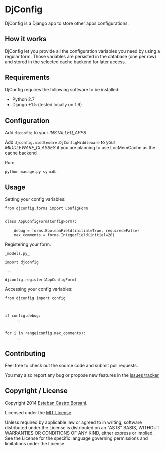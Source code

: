 # DjConfig

DjConfig is a Django app to store other apps configurations.

## How it works

DjConfig let you provide all the configuration variables you need by using a regular form.
Those variables are persisted in the database (one per row) and stored in the selected cache backend for later access.


## Requirements

DjConfig requires the following software to be installed:

* Python 2.7
* Django +1.5 (tested locally on 1.6)

## Configuration

Add `djconfig` to your *INSTALLED_APPS*

Add `djconfig.middleware.DjConfigMiddleware` to your *MIDDLEWARE_CLASSES* if you are planning to use LocMemCache as the cache backend

Run:

    python manage.py syncdb

## Usage

Setting your config variables:

```
from djconfig.forms import ConfigForm


class AppConfigForm(ConfigForm):

    debug = forms.BooleanField(initial=True, required=False)
    max_comments = forms.IntegerField(initial=20)
```

Registering your form:

```
_models.py_

import djconfig

...

djconfig.register(AppConfigForm)
```

Accessing your config variables:

```
from djconfig import config



if config.debug:
    ...


for i in range(config.max_comments):
    ...
```

## Contributing

Feel free to check out the source code and submit pull requests.

You may also report any bug or propose new features in the [issues tracker](https://github.com/nitely/django-djconfig/issues)

## Copyright / License

Copyright 2014 [Esteban Castro Borsani](https://github.com/nitely).

Licensed under the [MIT License](https://github.com/nitely/django-djconfig/blob/master/LICENSE).

Unless required by applicable law or agreed to in writing,
software distributed under the License is distributed on an "AS IS" BASIS,
WITHOUT WARRANTIES OR CONDITIONS OF ANY KIND, either express or implied.
See the License for the specific language governing permissions and limitations under the License.
